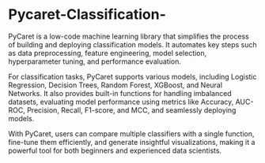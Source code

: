 # Pycaret-Classification-
PyCaret is a low-code machine learning library that simplifies the process of building and deploying classification models. It automates key steps such as data preprocessing, feature engineering, model selection, hyperparameter tuning, and performance evaluation.

For classification tasks, PyCaret supports various models, including Logistic Regression, Decision Trees, Random Forest, XGBoost, and Neural Networks. It also provides built-in functions for handling imbalanced datasets, evaluating model performance using metrics like Accuracy, AUC-ROC, Precision, Recall, F1-score, and MCC, and seamlessly deploying models.

With PyCaret, users can compare multiple classifiers with a single function, fine-tune them efficiently, and generate insightful visualizations, making it a powerful tool for both beginners and experienced data scientists.
